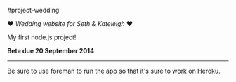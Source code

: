 #project-wedding

:heart: *Wedding website for Seth &amp; Kateleigh* :heart:

My first node.js project!

**Beta due 20 September 2014**
***
Be sure to use foreman to run the app so that it's sure to work on Heroku.
